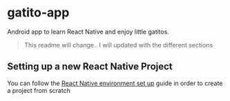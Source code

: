 # gatito-app

Android app to learn React Native and enjoy little gatitos.

> This readme will change.. I will updated with the different sections

## Setting up a new React Native Project
You can follow the [React Native environment set up](https://reactnative.dev/docs/environment-setup) guide in order to create a project from scratch
